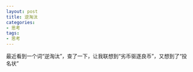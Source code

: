 ```yaml
---
layout: post
title: 逆淘汰
categories:
- 思考
tags:
- 思考
---
```


最近看到一个词“逆淘汰”，查了一下，让我联想到“劣币驱逐良币”，又想到了“投名状”